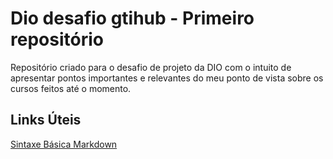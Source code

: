 # Dio desafio gtihub - Primeiro repositório
Repositório criado para o desafio de projeto da DIO com o intuito de apresentar pontos importantes e relevantes do meu ponto de vista sobre os cursos feitos até o momento.

## Links Úteis 
[Sintaxe Básica Markdown](https://www.markdownguide.org/basic-syntax/)
